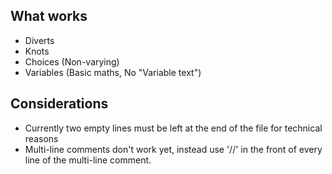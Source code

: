 ## What works
* Diverts
* Knots
* Choices (Non-varying)
* Variables (Basic maths, No "Variable text")

## Considerations
* Currently two empty lines must be left at the end of the file for technical reasons
* Multi-line comments don't work yet, instead use '//' in the front of every line of the multi-line comment.